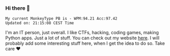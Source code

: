 ### Hi there 👋
<!-- PB START -->
```
My current MonkeyType PB is - WPM:94.21 Acc:97.42
Updated on: 21:15:08 CEST Time
```
<!-- PB END -->
I'm an IT person, just overall. I like CTFs, hacking, coding games, making Python apps. Just a lot of stuff.
You can check out my website [here](https://skill3472.github.io/).
I will probably add some interesting stuff here, when I get the idea to do so. Take care ❤️
